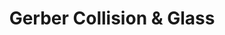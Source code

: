 ---
title: "Gerber Collision & Glass"
url: /ellicott-city/gerber-collision-and-glass/
shop: car repair
---